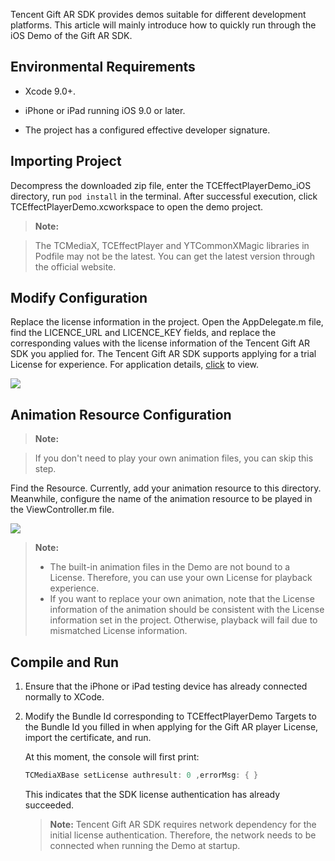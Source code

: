 Tencent Gift AR SDK provides demos suitable for different development platforms. This article will mainly introduce how to quickly run through the iOS Demo of the  Gift AR SDK.

## Environmental Requirements

- Xcode 9.0+.

- iPhone or iPad running iOS 9.0 or later.

- The project has a configured effective developer signature.


## Importing Project

Decompress the downloaded zip file, enter the TCEffectPlayerDemo_iOS directory, run `pod install` in the terminal. After successful execution, click TCEffectPlayerDemo.xcworkspace to open the demo project.

> **Note:**

> The TCMediaX, TCEffectPlayer and YTCommonXMagic libraries in Podfile may not be the latest. You can get the latest version through the official website.


## Modify Configuration

Replace the license information in the project. Open the AppDelegate.m file, find the LICENCE_URL and LICENCE_KEY fields, and replace the corresponding values with the license information of the Tencent Gift AR  SDK you applied for. The Tencent Gift AR SDK supports applying for a trial License for experience. For application details, [click]() to view.

![](https://write-document-release-1258344699.cos.ap-guangzhou.tencentcos.cn/100026789402/224e32b24b7511f0b25352540099c741.png)


## Animation Resource Configuration

> **Note:**

> If you don't need to play your own animation files, you can skip this step.


Find the Resource. Currently, add your animation resource to this directory. Meanwhile, configure the name of the animation resource to be played in the ViewController.m file.



![](https://write-document-release-1258344699.cos.ap-guangzhou.tencentcos.cn/100026789402/426672dc4b7511f08548525400454e06.png)


> **Note:**
>
> - The built-in animation files in the Demo are not bound to a License. Therefore, you can use your own License for playback experience.
> - If you want to replace your own animation, note that the License information of the animation should be consistent with the License information set in the project. Otherwise, playback will fail due to mismatched License information.


## Compile and Run

1. Ensure that the iPhone or iPad testing device has already connected normally to XCode.

2. Modify the Bundle Id corresponding to TCEffectPlayerDemo Targets to the Bundle Id you filled in when applying for the Gift AR  player License, import the certificate, and run.


   At this moment, the console will first print:

   ``` java
   TCMediaXBase setLicense authresult: 0 ,errorMsg: { }
   ```
   This indicates that the SDK license authentication has already succeeded.
   > **Note:**
   > Tencent Gift AR SDK requires network dependency for the initial license authentication. Therefore, the network needs to be connected when running the Demo at startup.
